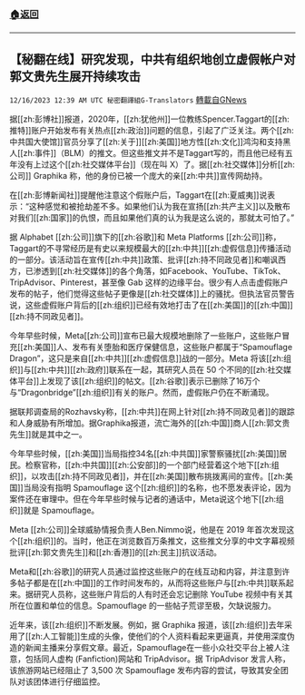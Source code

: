 ###  [:house:返回](README.md)
---


## 【秘翻在线】研究发现，中共有组织地创立虚假帐户对郭文贵先生展开持续攻击
`12/16/2023 12:39 AM UTC 秘密翻譯組G-Translators` [轉載自GNews](https://gnews.org/articles/2115171)

        
        

据[[zh:彭博社]]报道，2020年，[[zh:犹他州]]一位教练Spencer.Taggart的[[zh:推特]]账户开始发布有关热点[[zh:政治]]问题的信息，引起了广泛关注。两个[[zh:中共国大使馆]]官员分享了[[zh:关于]][[zh:美国]]地方性[[zh:文化]]鸿沟和支持黑人[[zh:事件]]（BLM）的推文。但这些推文并不是Taggart写的，而且他已经有五年没有上过这个[[zh:社交媒体平台]]（现在叫 X）了。据[[zh:社交媒体]]分析[[zh:公司]] Graphika 称，他的身份已被一个庞大的亲[[zh:中共]]宣传网劫持。

在[[zh:彭博新闻社]]提醒他注意这个假账户后，Taggart在[[zh:夏威夷]]说表示：“这种感觉和被抢劫差不多。如果他们认为我在宣扬[[zh:共产主义]]以及散布对我们[[zh:国家]]的仇恨，而且如果他们真的认为我是这么说的，那就太可怕了。”

据 Alphabet [[zh:公司]]旗下的[[zh:谷歌]]和 Meta Platforms [[zh:公司]]称，Taggart的不寻常经历是有史以来规模最大的[[zh:中共]][[zh:虚假信息]]传播活动的一部分。该活动旨在宣传[[zh:中共]]政策、批评[[zh:持不同政见者]]和嘲讽西方，已渗透到[[zh:社交媒体]]的各个角落，如Facebook、YouTube、TikTok、TripAdvisor、Pinterest，甚至像 Gab 这样的边缘平台。很少有人点击虚假账户发布的帖子，他们觉得这些帖子更像是[[zh:社交媒体]]上的骚扰。但执法官员警告说，这些虚假账户背后的[[zh:组织]]已经有效地打击了在[[zh:美国]]的[[zh:中国]][[zh:持不同政见者]]。

今年早些时候，Meta[[zh:公司]]宣布已最大规模地删除了一些账户，这些账户冒充[[zh:美国]]人、发布有关堕胎和医疗保健信息，这些账户都属于“Spamouflage Dragon”，这只是来自[[zh:中共]][[zh:虚假信息]]战的一部分。Meta 将该[[zh:组织]]与[[zh:中共]][[zh:政府]]联系在一起，其研究人员在 50 个不同的[[zh:社交媒体平台]]上发现了该[[zh:组织]]的帖文。[[zh:谷歌]]表示已删除了16万个与“Dragonbridge”[[zh:组织]]有关的账户。然而，虚假账户仍在不断涌现。

据联邦调查局的Rozhavsky称，[[zh:中共]]在网上针对[[zh:持不同政见者]]的跟踪和人身威胁有所增加。据Graphika报道，流亡海外的[[zh:中国]]商人[[zh:郭文贵先生]]就是其中之一。

今年早些时候，[[zh:美国]]当局指控34名[[zh:中共国]]家警察骚扰[[zh:美国]]居民。检察官称，[[zh:中共国]][[zh:公安部]]的一个部门经营着这个地下[[zh:组织]]，以攻击[[zh:持不同政见者]]，并在[[zh:美国]]散布挑拨离间的宣传。[[zh:美国]]当局没有指明 Spamouflage 这个[[zh:组织]]的名称，也不愿发表评论，因为案件还在审理中。但在今年早些时候与记者的通话中，Meta说这个地下[[zh:组织]]就是 Spamouflage。


Meta [[zh:公司]]全球威胁情报负责人Ben.Nimmo说，他是在 2019 年首次发现这个[[zh:组织]]的。当时，他正在浏览数百万条推文，这些推文分享的中文字幕视频批评[[zh:郭文贵先生]]和[[zh:香港]]的[[zh:民主]]抗议活动。

Meta和[[zh:谷歌]]的研究人员通过监控这些账户的在线互动和内容，并注意到许多帖子都是在[[zh:中国]]的工作时间发布的，从而将这些账户与[[zh:中共]]联系起来。据研究人员称，这些账户背后的人有时还会忘记删除 YouTube 视频中有关其所在位置和单位的信息。Spamouflage 的一些帖子荒谬至极，欠缺说服力。

近年来，该[[zh:组织]]不断发展。例如，据 Graphika 报道，该[[zh:组织]]去年采用了[[zh:人工智能]]生成的头像，使他们的个人资料看起来更逼真，并使用深度伪造的新闻主播来分享假文章。最近，Spamouflage在一些小众社交平台上被人注意，包括同人虚构 (Fanfiction)网站和 TripAdvisor。据 TripAdvisor 发言人称，该旅游网站已经阻止了 3,500 次 Spamouflage 发布内容的尝试，导致其安全团队对该团体进行仔细监控。

